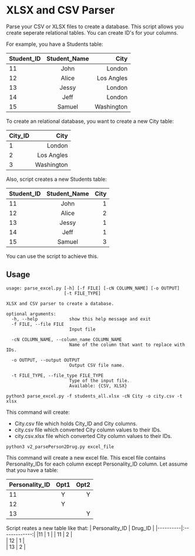
# XLSX and CSV Parser

Parse your CSV or XLSX files to create a database. 
This script allows you create seperate relational tables. You can create ID's for your columns.

For example, you have a Students table:

| Student_ID   |      Student_Name      |  City |
|----------|:-------------:|------:|
|11 |  John | London |
| 12 |    Alice   |   Los Angles |
| 13 | Jessy |    London |
| 14 | Jeff |    London |
| 15 | Samuel |    Washington |


To create an relational database, you want to create a new City table:

| City_ID   |  City |
|----------|------:|
|1 |  London |
| 2 |    Los Angles |
| 3 |     Washington |

Also, script creates a new Students table:

| Student_ID   |      Student_Name      |  City |
|----------|:-------------:|------:|
|11 |  John | 1 |
| 12 |    Alice   |   2 |
| 13 | Jessy |    1 |
| 14 | Jeff |    1 |
| 15 | Samuel |    3 |


You can use the script to achieve this. 

## Usage
```plaintext
usage: parse_excel.py [-h] [-f FILE] [-cN COLUMN_NAME] [-o OUTPUT]
                      [-t FILE_TYPE]

XLSX and CSV parser to create a database.

optional arguments:
  -h, --help            show this help message and exit
  -f FILE, --file FILE
                        Input file

  -cN COLUMN_NAME, --column_name COLUMN_NAME
                        Name of the column that want to replace with IDs.

  -o OUTPUT, --output OUTPUT
                        Output CSV file name.

  -t FILE_TYPE, --file_type FILE_TYPE
                        Type of the input file.
                        Available: {CSV, XLSX}
```

```plaintext
python3 parse_excel.py -f students_all.xlsx -cN City -o city.csv -t xlsx
```
This command will create:
- City.csv file which holds City_ID and City columns.
- city.csv file which converted City column values to their IDs.
- city.csv.xlsx file which converted City column values to their IDs.


```plaintext
python3 v2_parsePerson2Drug.py excel_file
```
This command will create a new excel file. This excel file contains Personality_IDs for each column except Personality_ID column. Let assume that you have a table:

| Personality_ID   |      Opt1     |  Opt2 |
|----------|:-------------:|------:|
|11 |  Y | Y |
| 12 |    Y   |    |
| 13 |  |    Y |

Script reates a new table like that:
| Personality_ID   |      Drug_ID     |
|----------|:-------------:|
|11 |  1 |
| 11 |    2   |  
| 12 |   1   |  
| 13 |    2   |  
